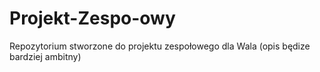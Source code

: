 # Projekt-Zespo-owy
Repozytorium stworzone do projektu zespołowego dla Wala (opis będize bardziej ambitny)
